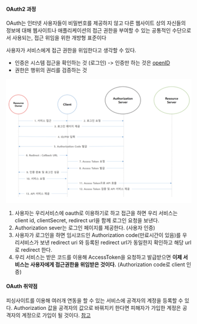 #### OAuth2 과정
OAuth는 인터넷 사용자들이 비밀번호를 제공하지 않고 다른 웹사이트 상의 자신들의 정보에 대해 
웹사이트나 애플리케이션의 접근 권한을 부여할 수 있는 공통적인 수단으로서 사용되는, 접근 위임을 위한 개방형 표준이다

사용자가 서비스에게 접근 권한을 위임한다고 생각할 수 있다.

- 인증은 시스템 접근을 확인하는 것 (로그인) -> 인증만 하는 것은 [openID](https://coffeewhale.com/kubernetes/authentication/oidc/2020/05/04/auth03/)
- 권한은 행위의 권리를 검증하는 것

![](../images/security/oauth.png)
1. 사용자는 우리서비스에 oauth로 이용하기로 하고 접근을 하면 우리 서비스는 client id, clientSecret, redirect url을 함께 로그인 요청을 보낸다. 
2. Authorization sever는 로그인 페이지를 제공한다. (사용자 인증)
3. 사용자가 로그인을 하면 임시코드인 Authorization code(만료시간이 있음)를 우리서비스가 보낸 redirect uri 와 등록된 redirect url가 동일한지 확인하고 해당 url로 redirect 한다. 
4. 우리 서비스는 받은 코드를 이용해 AccessToken을 요청하고 발급받으면 **이제 서비스는 사용자에게 접근권한을 위임받은 것이다.** (Authorization code로 client 인증)

#### OAuth 취약점
피싱사이트를 이용해 여러개 연동을 할 수 있는 서비스에 공격자의 계정을 등록할 수 있다.
Authorization 값을 공격자의 값으로 바꿔치키 한다면 피해자가 가입한 계정은 공격자의 계정으로 가입이 될 것이다.
[참고](https://aboutsc.tistory.com/200?category=671894)